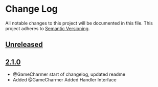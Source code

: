 # Change Log
All notable changes to this project will be documented in this file.
This project adheres to [Semantic Versioning](http://semver.org/).

## [Unreleased](https://gitlab.konghack.com/GCWorld/Interfaces)



## [2.1.0](https://gitlab.konghack.com/GCWorld/Interfaces/compare/2.0.6...2.1.0)
 - @GameCharmer start of changelog, updated readme
 - Added @GameCharmer Added Handler Interface
